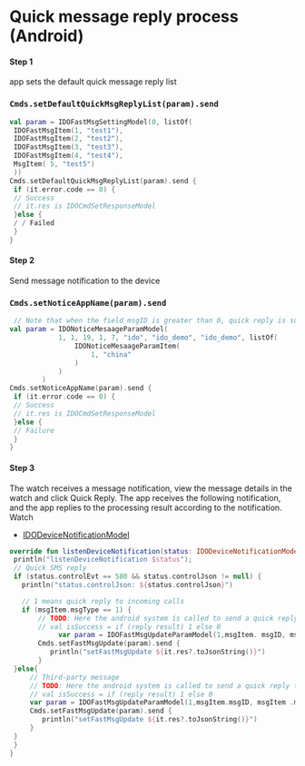 # Quick message reply process (Android)



#### Step 1 

app sets the default quick message reply list

### `Cmds.setDefaultQuickMsgReplyList(param).send`
```kotlin
val param = IDOFastMsgSettingModel(0, listOf(
 IDOFastMsgItem(1, "test1"),
 IDOFastMsgItem(2, "test2"),
 IDOFastMsgItem(3, "test3"),
 IDOFastMsgItem(4, "test4"),
 MsgItem( 5, "test5")
 ))
Cmds.setDefaultQuickMsgReplyList(param).send {
 if (it.error.code == 0) {
 // Success
 // it.res is IDOCmdSetResponseModel
 }else {
 / / Failed
 }
}
```



#### Step 2

Send message notification to the device

### `Cmds.setNoticeAppName(param).send`

``` kotlin
 // Note that when the field msgID is greater than 0, quick reply is supported
val param = IDONoticeMesaageParamModel(
            1, 1, 19, 1, 7, "ido", "ido_demo", "ido_demo", listOf(
                IDONoticeMesaageParamItem(
                    1, "china"
                )
            )
        )
Cmds.setNoticeAppName(param).send {
 if (it.error.code == 0) {
 // Success
 // it.res is IDOCmdSetResponseModel
 }else {
 // Failure 
 }
}
```



#### Step 3

The watch receives a message notification, view the message details in the watch and click Quick Reply. The app receives the following notification, and the app replies to the processing result according to the notification. Watch

- [IDODeviceNotificationModel](../model/IDODeviceNotificationModel.md)

```kotlin
override fun listenDeviceNotification(status: IDODeviceNotificationModel) {
 println("listenDeviceNotification $status");
 // Quick SMS reply 
 if (status.controlEvt == 580 && status.controlJson != null) {
   println("status.controlJson: ${status.controlJson}")

   // 1 means quick reply to incoming calls
   if (msgItem.msgType == 1) {
       // TODO: Here the android system is called to send a quick reply to the third app and the reply result is obtained
       // val isSuccess = if (reply result) 1 else 0
   			var param = IDOFastMsgUpdateParamModel(1,msgItem. msgID, msgItem.msgType, msgItem.msgNotice)
       Cmds.setFastMsgUpdate(param).send {
          println("setFastMsgUpdate ${it.res?.toJsonString()}")
       }
 }else{
     // Third-party message 
     // TODO: Here the android system is called to send a quick reply to the third app and the reply result is obtained 
     // val isSuccess = if (reply result) 1 else 0
     var param = IDOFastMsgUpdateParamModel(1,msgItem.msgID, msgItem .msgType, msgItem.msgNotice)
     Cmds.setFastMsgUpdate(param).send {
      	println("setFastMsgUpdate ${it.res?.toJsonString()}")
     }
 }
 }
}
```



 

